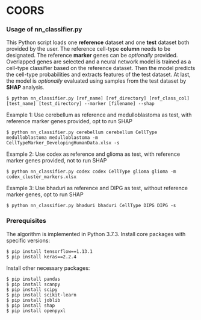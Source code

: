 # COORS


### Usage of nn_classifier.py
This Python script loads one **reference** dataset and one **test** dataset both provided by the user. 
The reference cell-type **column** needs to be designated.
The reference **marker** genes can be _optionally_ provided.
Overlapped genes are selected and a neural network model is trained as a cell-type classifier based on the reference dataset.
Then the model predicts the cell-type probabilities and extracts features of the test dataset.
At last, the model is _optionally_ evaluated using samples from the test dataset by **SHAP** analysis.

```
$ python nn_classifier.py [ref_name] [ref_directory] [ref_class_col] [test_name] [test_directory] --marker [filename] --shap
```

Example 1: Use cerebellum as reference and medulloblastoma as test, with reference marker genes provided, opt to run SHAP
```
$ python nn_classifier.py cerebellum cerebellum CellType medulloblastoma medulloblastoma -m CellTypeMarker_DevelopingHumanData.xlsx -s
```

Example 2: Use codex as reference and glioma as test, with reference marker genes provided, not to run SHAP
```
$ python nn_classifier.py codex codex CellType glioma glioma -m codex_cluster_markers.xlsx
```

Example 3: Use bhaduri as reference and DIPG as test, without reference marker genes, opt to run SHAP
```
$ python nn_classifier.py bhaduri bhaduri CellType DIPG DIPG -s
```

### Prerequisites
The algorithm is implemented in Python 3.7.3. 
Install core packages with specific versions:
```
$ pip install tensorflow==1.13.1
$ pip install keras==2.2.4
```

Install other necessary packages:
```
$ pip install pandas
$ pip install scanpy
$ pip install scipy
$ pip install scikit-learn
$ pip install joblib
$ pip install shap
$ pip install openpyxl
```
